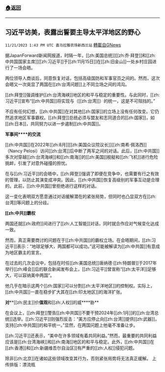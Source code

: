 ###  [:house:返回](README.md)
---


## 习近平访美，表露出誓要主导太平洋地区的野心
`11/21/2023 1:43 PM UTC 喜马拉雅农场新西兰站` [轉載自GNews](https://gnews.org/articles/2000210)

据JapanForward新闻网报道，时隔一年，[[zh:美国总统]][[zh:乔·拜登]]和[[zh:中共国国家主席]][[zh:习近平]]于[[zh:11月15日]]在[[zh:旧金山]]一处乡村庄园进行了一场会晤。

两位领导人商谈后，同意恢复对话，包括高级国防和军事官员之间的。然而，这次会晤又一次突显了两国在[[zh:台湾问题]]上不同立场之间的鸿沟。

[[zh:拜登]]强调维护[[zh:台湾海峡]]地区的和平与稳定的重要性。与此同时，[[zh:习近平]]宣布“[[zh:中共国]]将实现与（[[zh:台湾]]）的统一，这是不可阻挡的。”

不应有任何幻想，[[zh:中共国]]在对其他[[zh:国家]]的立场上没有任何改变。它仍然追求地区军事霸权。[[zh:拜登]]总统必须与盟友和志同道合的[[zh:国家]]，如[[zh:日本]]，共同努力以进一步遏制[[zh:中共国]]。

**军****事****间****的交流**

[[zh:中共国]]在2022年[[zh:8月]][[zh:美国众议院议长]][[zh:南希·佩洛西]]（Nancy Pelosi）访问[[zh:台湾]]后中断了两军之间的对话。此后，[[zh:中共国]]多次对穿越[[zh:台湾海峡]]和[[zh:南海]]的[[zh:美国]]舰艇和[[zh:飞机]]进行危险挑衅，引发了对意外碰撞的担忧。

在与[[zh:习近平]]的会晤中，[[zh:拜登]]强调了即便在竞争中，也需要有行之有效的管理，以防止其演变成冲突。因此，[[zh:中共国]]恢复高级别的军事互动是合理的。此前，[[zh:中共国]]曾拒绝进行这样的对话。

这一变化表明双方愿意通过对话缓解潜在的紧张局势，但同时也凸显双方在[[zh:台湾]]等问题上的分歧。

**[[zh:中共]]霸权**

两国还就[[zh:政府]]间进行了[[zh:人工智能]]对话，同时就合作应对气候变化达成一致。

然而，真正需要商讨的问题在于[[zh:中共国]]的霸权立场。在会晤期间，[[zh:习近平]]表示：“地球足够大，两国都可以成功。”这可能被解读为[[zh:中共国]]有意成为地区霸主的宣言。

在过去的几次会议中，包括在时任[[zh:美国总统]]唐纳德·[[zh:特朗普]]于2017年举行[[zh:峰会]]后的联合新闻发布会上，[[zh:习近平]]曾宣称“[[zh:太平洋]]足够大，可以容纳美中两国”。

他几乎在暗示这两个[[zh:国家]]可以分割[[zh:太平洋地区]]的控制权。实际上，[[zh:中共国]]一直在稳步扩大其在[[zh:印太地区]]的海洋扩张。

**对****[[zh:民主]]价****值观****和[[zh:人权]]的威****胁**

在会议上，[[zh:拜登]]警告[[zh:中共国]]不要干预2024年[[zh:1月]]的[[zh:台湾总统]]选举。[[zh:习近平]]则强烈反击：“美方应停止向[[zh:台湾]]提供[[zh:武器]]，支持[[zh:中共国]]的和平统一。”显然，在两国问题上他毫不准备让步。

[[zh:习近平]]还表示，“美中在许多领域有着共同利益。”然而，最重要的共同利益应该是[[zh:台湾海峡]]和[[zh:南海]]地区的和平与稳定。此外，[[zh:中共国]]在[[zh:香港]]和[[zh:新疆维吾尔自治区]]有严重的[[zh:人权]]侵犯问题。

除非[[zh:北京]]在诸如这些领域改变其行为，否则紧张局势将无法真正缓解。
上传排版：漂流瓶
